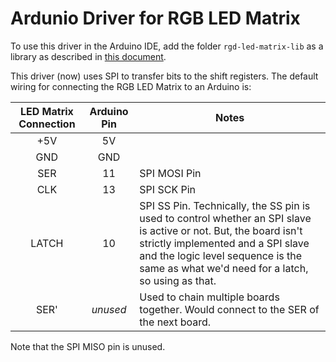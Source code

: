 # Ardunio Driver for RGB LED Matrix

To use this driver in the Arduino IDE, add the folder `rgd-led-matrix-lib` as a library as described in [this document](https://www.arduino.cc/en/Guide/Libraries). 

This driver (now) uses SPI to transfer bits to the shift registers. The default wiring for connecting the RGB LED Matrix to an Arduino is:

| LED Matrix Connection | Arduino Pin | Notes |
|:-:|:-:|---|
| +5V | 5V | |
| GND | GND | |
| SER | 11 | SPI MOSI Pin |
| CLK | 13 | SPI SCK Pin |
| LATCH | 10 | SPI SS Pin. Technically, the SS pin is used to control whether an SPI slave is active or not. But, the board isn't strictly implemented and a SPI slave and the logic level sequence is the same as what we'd need for a latch, so using as that. |
| SER' | _unused_ | Used to chain multiple boards together. Would connect to the SER of the next board.|

Note that the SPI MISO pin is unused.